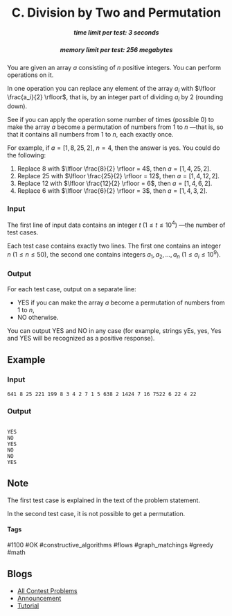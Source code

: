 <h1 style='text-align: center;'> C. Division by Two and Permutation</h1>

<h5 style='text-align: center;'>time limit per test: 3 seconds</h5>
<h5 style='text-align: center;'>memory limit per test: 256 megabytes</h5>

You are given an array $a$ consisting of $n$ positive integers. You can perform operations on it.

In one operation you can replace any element of the array $a_i$ with $\lfloor \frac{a_i}{2} \rfloor$, that is, by an integer part of dividing $a_i$ by $2$ (rounding down).

See if you can apply the operation some number of times (possible $0$) to make the array $a$ become a permutation of numbers from $1$ to $n$ —that is, so that it contains all numbers from $1$ to $n$, each exactly once.

For example, if $a = [1, 8, 25, 2]$, $n = 4$, then the answer is yes. You could do the following:

1. Replace $8$ with $\lfloor \frac{8}{2} \rfloor = 4$, then $a = [1, 4, 25, 2]$.
2. Replace $25$ with $\lfloor \frac{25}{2} \rfloor = 12$, then $a = [1, 4, 12, 2]$.
3. Replace $12$ with $\lfloor \frac{12}{2} \rfloor = 6$, then $a = [1, 4, 6, 2]$.
4. Replace $6$ with $\lfloor \frac{6}{2} \rfloor = 3$, then $a = [1, 4, 3, 2]$.
### Input

The first line of input data contains an integer $t$ ($1 \le t \le 10^4$) —the number of test cases.

Each test case contains exactly two lines. The first one contains an integer $n$ ($1 \le n \le 50$), the second one contains integers $a_1, a_2, \dots, a_n$ ($1 \le a_i \le 10^9$).

### Output

For each test case, output on a separate line:

* YES if you can make the array $a$ become a permutation of numbers from $1$ to $n$,
* NO otherwise.

You can output YES and NO in any case (for example, strings yEs, yes, Yes and YES will be recognized as a positive response).

## Example

### Input


```text
641 8 25 221 199 8 3 4 2 7 1 5 638 2 1424 7 16 7522 6 22 4 22
```
### Output

```text

YES
NO
YES
NO
NO
YES

```
## Note

The first test case is explained in the text of the problem statement.

In the second test case, it is not possible to get a permutation.



#### Tags 

#1100 #OK #constructive_algorithms #flows #graph_matchings #greedy #math 

## Blogs
- [All Contest Problems](../Codeforces_Round_764_(Div._3).md)
- [Announcement](../blogs/Announcement.md)
- [Tutorial](../blogs/Tutorial.md)
